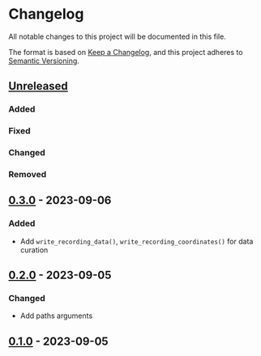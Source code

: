# Changelog

All notable changes to this project will be documented in this file.

The format is based on [Keep a Changelog](https://keepachangelog.com/en/1.0.0/),
and this project adheres to [Semantic Versioning](https://semver.org/spec/v2.0.0.html).

## [Unreleased]

### Added

### Fixed

### Changed

### Removed

## [0.3.0] - 2023-09-06

### Added
- Add  `write_recording_data()`, `write_recording_coordinates()` for data curation

## [0.2.0] - 2023-09-05

### Changed

- Add paths arguments 

## [0.1.0] - 2023-09-05

[unreleased]: https://github.com/IslasGECI/calling_rate/compare/v0.2.0...HEAD
[0.3.0]: https://github.com/IslasGECI/calling_rate/compare/v0.2.0...v0.3.0
[0.2.0]: https://github.com/IslasGECI/calling_rate/compare/v0.1.0...v0.2.0
[0.1.0]: https://github.com/IslasGECI/calling_rate/compare/init...v0.1.0
